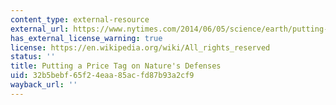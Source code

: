 ```yaml
---
content_type: external-resource
external_url: https://www.nytimes.com/2014/06/05/science/earth/putting-a-price-tag-on-natures-defenses.html?_r=0
has_external_license_warning: true
license: https://en.wikipedia.org/wiki/All_rights_reserved
status: ''
title: Putting a Price Tag on Nature's Defenses
uid: 32b5bebf-65f2-4eaa-85ac-fd87b93a2cf9
wayback_url: ''
---
```

